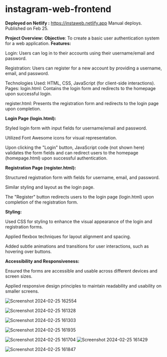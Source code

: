 # instagram-web-frontend

**Deployed on Netlify :** https://instaweb.netlify.app
Manual deploys.
Published on Feb 25.

**Project Overview:**
**Objective**: To create a basic user authentication system for a web application.
**Features:**

Login: Users can log in to their accounts using their username/email and password.

Registration: Users can register for a new account by providing a username, email, and password.

Technologies Used: HTML, CSS, JavaScript (for client-side interactions).
Pages:
login.html: Contains the login form and redirects to the homepage upon successful login.

register.html: Presents the registration form and redirects to the login page upon completion.

**Login Page (login.html):**

Styled login form with input fields for username/email and password.

Utilized Font Awesome icons for visual representation.

Upon clicking the "Login" button, JavaScript code (not shown here) validates the form fields and can redirect users to the homepage (homepage.html) upon successful authentication.

**Registration Page (register.html):**

Structured registration form with fields for username, email, and password.

Similar styling and layout as the login page.

The "Register" button redirects users to the login page (login.html) upon completion of the registration form.

**Styling:**

Used CSS for styling to enhance the visual appearance of the login and registration forms.

Applied flexbox techniques for layout alignment and spacing.

Added subtle animations and transitions for user interactions, such as hovering over buttons.

**Accessibility and Responsiveness:**

Ensured the forms are accessible and usable across different devices and screen sizes.

Applied responsive design principles to maintain readability and usability on smaller screens.

![Screenshot 2024-02-25 162554](https://github.com/thabitha2505/instagram-web-frontend/assets/118505858/56ad4310-714b-4b01-b7ca-7f906a4d4d0b)

![Screenshot 2024-02-25 161328](https://github.com/thabitha2505/instagram-web-frontend/assets/118505858/9a5feef2-d2f3-4bd3-a05b-a3134de63321)

![Screenshot 2024-02-25 161303](https://github.com/thabitha2505/instagram-web-frontend/assets/118505858/e0d3400b-66af-451e-9c0e-046f2129ab33)

![Screenshot 2024-02-25 161935](https://github.com/thabitha2505/instagram-web-frontend/assets/118505858/b7481197-3d00-4635-8c40-aca24e529b09)

![Screenshot 2024-02-25 161704](https://github.com/thabitha2505/instagram-web-frontend/assets/118505858/4a4bad49-4e1e-4e59-8dd4-cf4167400c95)
![Screenshot 2024-02-25 161429](https://github.com/thabitha2505/instagram-web-frontend/assets/118505858/b5b94724-94cf-4dfe-81d6-9f75f61cdf2f)

![Screenshot 2024-02-25 161847](https://github.com/thabitha2505/instagram-web-frontend/assets/118505858/cc781508-761e-406e-87be-57a5024fb731)

